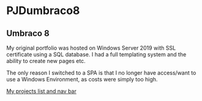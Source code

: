 # PJDumbraco8

## Umbraco 8

My original portfolio was hosted on Windows Server 2019 with SSL certificate using a SQL database. I had a full templating system and the ability to create new pages etc.

The only reason I switched to a SPA is that I no longer have access/want to use a Windows Environment, as costs were simply too high.



[My projects list and nav bar](https://i.gyazo.com/d243032a8ae0797bc7c0884d897f91b3.png)
